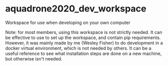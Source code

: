 # aquadrone2020_dev_workspace
Workspace for use when developing on your own computer

Note: for most members, using this workspace is not strictly needed. It can be effective to use to set up the workspace, and contain pip requirements. However, it was mainly made by me (Wesley Fisher) to do development in a docker virtual environment, which is not needed by others. It can be a useful reference to see what installation steps are done on a new machine, but otherwise isn't needed.

